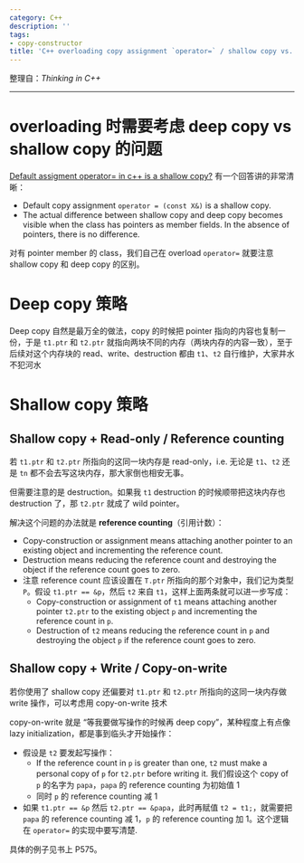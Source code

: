 ```yaml
---
category: C++
description: ''
tags:
- copy-constructor
title: 'C++ overloading copy assignment `operator=` / shallow copy vs. deep copy / reference counting / copy on write'
---
```


整理自：_Thinking in C++_

-----

# overloading 时需要考虑 deep copy vs shallow copy 的问题

[Default assigment operator= in c++ is a shallow copy?](http://stackoverflow.com/questions/5096464/default-assigment-operator-in-c-is-a-shallow-copy) 有一个回答讲的非常清晰：

- Default copy assignment `operator = (const X&)` is a shallow copy.
- The actual difference between shallow copy and deep copy becomes visible when the class has pointers as member fields. In the absence of pointers, there is no difference.

对有 pointer member 的 class，我们自己在 overload `operator=` 就要注意 shallow copy 和 deep copy 的区别。

# Deep copy 策略

Deep copy 自然是最万全的做法，copy 的时候把 pointer 指向的内容也复制一份，于是 `t1.ptr` 和 `t2.ptr` 就指向两块不同的内存（两块内存的内容一致），至于后续对这个内存块的 read、write、destruction 都由 `t1`、`t2` 自行维护，大家井水不犯河水

# Shallow copy 策略

## Shallow copy + Read-only / Reference counting

若 `t1.ptr` 和 `t2.ptr` 所指向的这同一块内存是 read-only，i.e. 无论是 `t1`、`t2` 还是 `tn` 都不会去写这块内存，那大家倒也相安无事。

但需要注意的是 destruction。如果我 `t1` destruction 的时候顺带把这块内存也 destruction 了，那 `t2.ptr` 就成了 wild pointer。
	
解决这个问题的办法就是 **reference counting**（引用计数）：

- Copy-construction or assignment means attaching another pointer to an existing object and incrementing the reference count. 
- Destruction means reducing the reference count and destroying the object if the reference count goes to zero.
- 注意 reference count 应该设置在 `T.ptr` 所指向的那个对象中，我们记为类型 `P`。假设 `t1.ptr == &p`，然后 `t2` 来自 `t1`，这样上面两条就可以进一步写成：
	- Copy-construction or assignment of `t1` means attaching another pointer `t2.ptr` to the existing object `p` and incrementing the reference count in `p`. 
	- Destruction of `t2` means reducing the reference count in `p` and destroying the object `p` if the reference count goes to zero.

## Shallow copy + Write / Copy-on-write

若你使用了 shallow copy 还偏要对 `t1.ptr` 和 `t2.ptr` 所指向的这同一块内存做 write 操作，可以考虑用 copy-on-write 技术

copy-on-write 就是 “等我要做写操作的时候再 deep copy”，某种程度上有点像 lazy initialization，都是事到临头才开始操作：

- 假设是 `t2` 要发起写操作：
	- If the reference count in `p` is greater than one, `t2` must make a personal copy of `p` for `t2.ptr` before writing it. 我们假设这个 copy of `p` 的名字为 `papa`，`papa` 的 reference counting 为初始值 1
	- 同时 `p` 的 reference counting 减 1
- 如果 `t1.ptr == &p` 然后 `t2.ptr == &papa`，此时再赋值 `t2 = t1;`，就需要把 `papa` 的 reference counting 减 1，`p` 的 reference counting 加 1。这个逻辑在 `operator=` 的实现中要写清楚. 
		
具体的例子见书上 P575。